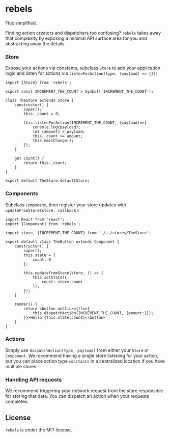 rebels
======

Flux simplified. 

Finding action creators and dispatchers too confusing? `rebels` takes away that complexity by exposing a minimal API surface area for you and abstracting away the details.

### Store

Expose your actions via constants, subclass `Store` to add your application logic and listen for actions via `listenForAction(type, (payload) => {})`:

```
import {Store} from 'rebels';

export const INCREMENT_THE_COUNT = Symbol('INCREMENT_THE_COUNT');

class TheStore extends Store {
    constructor() {
        super();
        this._count = 0;

        this.listenForAction(INCREMENT_THE_COUNT, (payload)=>{
            console.log(payload);
            let {amount} = payload;
            this._count += amount;
            this.emitChange();
        });
    }

    get count() {
        return this._count;
    }
}

export default TheStore.defaultStore;
```


### Components

Subclass `Component`, then register your store updates with `updateFromStore(store, callback)`:

```
import React from 'react';
import {Component} from 'rebels';

import store, {INCREMENT_THE_COUNT} from './../stores/TheStore';

export default class TheButton extends Component {
    constructor() {
        super();
        this.state = {
            count: 0
        };

        this.updateFromStore(store, () => {
            this.setState({
                count: store.count
            });
        });
    }

    render() {
        return <button onClick={()=>{
            this.dispatchAction(INCREMENT_THE_COUNT, {amount:1});
        }}>Hello {this.state.count}</button>
    }
}
```

### Actions

Simply use `dispatchAction(type, payload)` from either your `Store` or `Component`. We recommend having a single store listening for your action, but you can place action type `constants` in a centralized location if you have multiple stores.

### Handling API requests

We recommend triggering your network request from the store responsible for storing that data. You can dispatch an action when your requests completes.

## License

`rebels` is under the MIT license.
